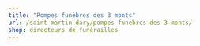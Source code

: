 ```yaml
---
title: "Pompes funèbres des 3 monts"
url: /saint-martin-dary/pompes-funebres-des-3-monts/
shop: directeurs de funérailles
---
```

